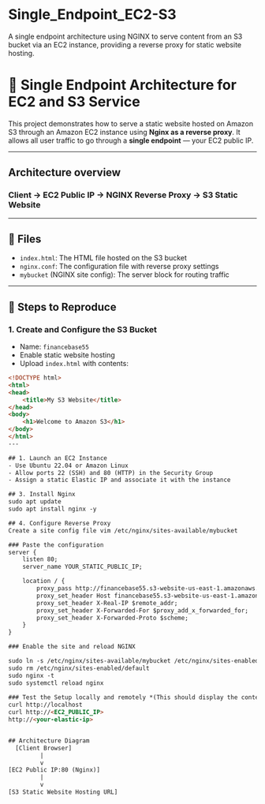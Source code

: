 # Single_Endpoint_EC2-S3
A single endpoint architecture using NGINX to serve content from an S3 bucket via an EC2 instance, providing a reverse proxy for static website hosting.

# 🚀 Single Endpoint Architecture for EC2 and S3 Service

This project demonstrates how to serve a static website hosted on Amazon S3 through an Amazon EC2 instance using **Nginx as a reverse proxy**. It allows all user traffic to go through a **single endpoint** — your EC2 public IP.

---

##  Architecture overview 
### Client → EC2 Public IP → NGINX Reverse Proxy → S3 Static Website

---
## 📁 Files

- `index.html`: The HTML file hosted on the S3 bucket
- `nginx.conf`: The configuration file with reverse proxy settings
- `mybucket` (NGINX site config): The server block for routing traffic

---

## 📌 Steps to Reproduce

### 1. Create and Configure the S3 Bucket

- Name: `financebase55`
- Enable static website hosting
- Upload `index.html` with contents:
```html
<!DOCTYPE html>
<html>
<head>
    <title>My S3 Website</title>
</head>
<body>
    <h1>Welcome to Amazon S3</h1>
</body>
</html>
---

## 1. Launch an EC2 Instance
- Use Ubuntu 22.04 or Amazon Linux
- Allow ports 22 (SSH) and 80 (HTTP) in the Security Group
- Assign a static Elastic IP and associate it with the instance

## 3. Install Nginx 
sudo apt update
sudo apt install nginx -y

## 4. Configure Reverse Proxy 
Create a site config file vim /etc/nginx/sites-available/mybucket

### Paste the configuration 
server {
    listen 80;
    server_name YOUR_STATIC_PUBLIC_IP;

    location / {
        proxy_pass http://financebase55.s3-website-us-east-1.amazonaws.com/;
        proxy_set_header Host financebase55.s3-website-us-east-1.amazonaws.com;
        proxy_set_header X-Real-IP $remote_addr;
        proxy_set_header X-Forwarded-For $proxy_add_x_forwarded_for;
        proxy_set_header X-Forwarded-Proto $scheme;
    }
}

### Enable the site and reload NGINX

sudo ln -s /etc/nginx/sites-available/mybucket /etc/nginx/sites-enabled/
sudo rm /etc/nginx/sites-enabled/default
sudo nginx -t
sudo systemctl reload nginx
 
### Test the Setup locally and remotely *(This should display the content hosted on the S bucket)
curl http://localhost
curl http://<EC2_PUBLIC_IP>
http://<your-elastic-ip>


## Architecture Diagram 
  [Client Browser]
         |
         v
[EC2 Public IP:80 (Nginx)]
         |
         v
[S3 Static Website Hosting URL]





